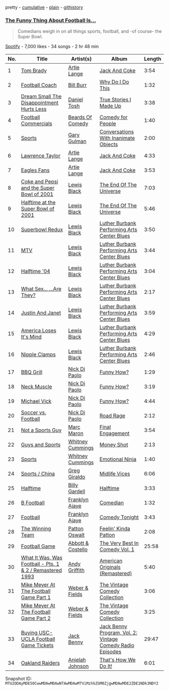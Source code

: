 pretty - [cumulative](/playlists/cumulative/37i9dQZF1DWWsTBFM3ksVb.md) - [plain](/playlists/plain/37i9dQZF1DWWsTBFM3ksVb) - [githistory](https://github.githistory.xyz/mackorone/spotify-playlist-archive/blob/main/playlists/plain/37i9dQZF1DWWsTBFM3ksVb)

### [The Funny Thing About Football Is...](https://open.spotify.com/playlist/37i9dQZF1DWWsTBFM3ksVb)

> Comedians weigh in on all things sports, football, and \-of course\- the Super Bowl.

[Spotify](https://open.spotify.com/user/spotify) - 7,000 likes - 34 songs - 2 hr 48 min

| No. | Title | Artist(s) | Album | Length |
|---|---|---|---|---|
| 1 | [Tom Brady](https://open.spotify.com/track/3bxNERrs00knR7dGNqzBJu) | [Artie Lange](https://open.spotify.com/artist/3s5KtckSMZSS7wsELtMDme) | [Jack And Coke](https://open.spotify.com/album/1O5frSZHRvzTU8pkTaOB4w) | 3:54 |
| 2 | [Football Coach](https://open.spotify.com/track/7hNvrpZbcsVPkfXvnaatjG) | [Bill Burr](https://open.spotify.com/artist/25qhKKJ17Ury0KqRKJXj4d) | [Why Do I Do This](https://open.spotify.com/album/60z6eVAiESsGhfd4mIpEm0) | 1:32 |
| 3 | [Dream Small The Disappointment Hurts Less](https://open.spotify.com/track/6thYFdbWJ1qbzXBFkCWe1W) | [Daniel Tosh](https://open.spotify.com/artist/2RQsqlGDunlzpIEm43kSlM) | [True Stories I Made Up](https://open.spotify.com/album/4Zt1BxHpCk3ASGmQsFXz7G) | 3:38 |
| 4 | [Football Commercials](https://open.spotify.com/track/7faaYeOl0q3rgJzmv052Ns) | [Beards Of Comedy](https://open.spotify.com/artist/6zggtDJU4YYgFb1sXzPFr8) | [Comedy for People](https://open.spotify.com/album/54SmfkLJeAESASOBvtC8l3) | 1:40 |
| 5 | [Sports](https://open.spotify.com/track/5kA8WI9BjXnG55YKqyxred) | [Gary Gulman](https://open.spotify.com/artist/1e6dQzOjEh1eHhme10gUjm) | [Conversations With Inanimate Objects](https://open.spotify.com/album/4cWgeuXwUTFB18uAy3JADS) | 2:00 |
| 6 | [Lawrence Taylor](https://open.spotify.com/track/0plAoFDAlsNo6NPgiT4lGd) | [Artie Lange](https://open.spotify.com/artist/3s5KtckSMZSS7wsELtMDme) | [Jack And Coke](https://open.spotify.com/album/1O5frSZHRvzTU8pkTaOB4w) | 4:33 |
| 7 | [Eagles Fans](https://open.spotify.com/track/1qR0DMhSaO92tnnb1z7FhC) | [Artie Lange](https://open.spotify.com/artist/3s5KtckSMZSS7wsELtMDme) | [Jack And Coke](https://open.spotify.com/album/1O5frSZHRvzTU8pkTaOB4w) | 3:53 |
| 8 | [Coke and Pepsi and the Super Bowl of 2001](https://open.spotify.com/track/5JDKnAqRRAPalDoExl0hWG) | [Lewis Black](https://open.spotify.com/artist/6XloIaGQ9H1Nn37puBzQqm) | [The End Of The Universe](https://open.spotify.com/album/4YHtvoxX17COevFj2T2DQm) | 7:03 |
| 9 | [Halftime at the Super Bowl of 2001](https://open.spotify.com/track/5UjS3HJCV8rnPu8MGmNANi) | [Lewis Black](https://open.spotify.com/artist/6XloIaGQ9H1Nn37puBzQqm) | [The End Of The Universe](https://open.spotify.com/album/4YHtvoxX17COevFj2T2DQm) | 5:46 |
| 10 | [Superbowl Redux](https://open.spotify.com/track/5EWwq9VjObrguXGAOfOOm6) | [Lewis Black](https://open.spotify.com/artist/6XloIaGQ9H1Nn37puBzQqm) | [Luther Burbank Performing Arts Center Blues](https://open.spotify.com/album/7htmLu0JUc4wZHWV785Blt) | 3:50 |
| 11 | [MTV](https://open.spotify.com/track/7wTMnfTS5JutmUEOjiNlRt) | [Lewis Black](https://open.spotify.com/artist/6XloIaGQ9H1Nn37puBzQqm) | [Luther Burbank Performing Arts Center Blues](https://open.spotify.com/album/7htmLu0JUc4wZHWV785Blt) | 3:44 |
| 12 | [Halftime '04](https://open.spotify.com/track/5XvqQeZrYvIFuXj5F2wyic) | [Lewis Black](https://open.spotify.com/artist/6XloIaGQ9H1Nn37puBzQqm) | [Luther Burbank Performing Arts Center Blues](https://open.spotify.com/album/7htmLu0JUc4wZHWV785Blt) | 3:04 |
| 13 | [What Sex..\. ...Are They?](https://open.spotify.com/track/4JlPqfrih2Na7vDYm7hTSa) | [Lewis Black](https://open.spotify.com/artist/6XloIaGQ9H1Nn37puBzQqm) | [Luther Burbank Performing Arts Center Blues](https://open.spotify.com/album/7htmLu0JUc4wZHWV785Blt) | 2:17 |
| 14 | [Justin And Janet](https://open.spotify.com/track/36FEd0PGXVRyZok3Vu8q1H) | [Lewis Black](https://open.spotify.com/artist/6XloIaGQ9H1Nn37puBzQqm) | [Luther Burbank Performing Arts Center Blues](https://open.spotify.com/album/7htmLu0JUc4wZHWV785Blt) | 3:59 |
| 15 | [America Loses It's Mind](https://open.spotify.com/track/5M469KaLo1PNb4OrCfDVFl) | [Lewis Black](https://open.spotify.com/artist/6XloIaGQ9H1Nn37puBzQqm) | [Luther Burbank Performing Arts Center Blues](https://open.spotify.com/album/7htmLu0JUc4wZHWV785Blt) | 4:29 |
| 16 | [Nipple Clamps](https://open.spotify.com/track/7AqbcU8rve7nn8eWDiRUos) | [Lewis Black](https://open.spotify.com/artist/6XloIaGQ9H1Nn37puBzQqm) | [Luther Burbank Performing Arts Center Blues](https://open.spotify.com/album/7htmLu0JUc4wZHWV785Blt) | 2:46 |
| 17 | [BBQ Grill](https://open.spotify.com/track/2neWa1jjxRXwox0YW0F3oH) | [Nick Di Paolo](https://open.spotify.com/artist/7naOkDNNXvQkBOoV0KZEPK) | [Funny How?](https://open.spotify.com/album/3N8VKzEKtOeNRe8adGJH35) | 1:29 |
| 18 | [Neck Muscle](https://open.spotify.com/track/0EHGvaTdcaOyfHho1eJMaV) | [Nick Di Paolo](https://open.spotify.com/artist/7naOkDNNXvQkBOoV0KZEPK) | [Funny How?](https://open.spotify.com/album/3N8VKzEKtOeNRe8adGJH35) | 3:19 |
| 19 | [Michael Vick](https://open.spotify.com/track/4QxFZyRVb7m5mEODpJfm7S) | [Nick Di Paolo](https://open.spotify.com/artist/7naOkDNNXvQkBOoV0KZEPK) | [Funny How?](https://open.spotify.com/album/3N8VKzEKtOeNRe8adGJH35) | 4:44 |
| 20 | [Soccer vs\. Football](https://open.spotify.com/track/0Hqp30bZdsGlE5ioFIJnux) | [Nick Di Paolo](https://open.spotify.com/artist/7naOkDNNXvQkBOoV0KZEPK) | [Road Rage](https://open.spotify.com/album/1tAPudNlhIUfvpFGC0kUd3) | 2:12 |
| 21 | [Not a Sports Guy](https://open.spotify.com/track/0vVgfJLPNvN89Zuz32myyy) | [Marc Maron](https://open.spotify.com/artist/66VG2mrV8hpXCAiPI5WYG6) | [Final Engagement](https://open.spotify.com/album/1XuQCO3AH672Qywfb6Y5YD) | 3:54 |
| 22 | [Guys and Sports](https://open.spotify.com/track/2cMcvZ7ULm9mNI0hnskdWn) | [Whitney Cummings](https://open.spotify.com/artist/5nrXNyP5XC1DIgN1CPycmy) | [Money Shot](https://open.spotify.com/album/5NztqrOJLJ9qk4l3EtOqgu) | 2:13 |
| 23 | [Sports](https://open.spotify.com/track/1hzBkFynpDXu8Kb3LljC3a) | [Whitney Cummings](https://open.spotify.com/artist/5nrXNyP5XC1DIgN1CPycmy) | [Emotional Ninja](https://open.spotify.com/album/7fnA7ylxDbl2lvp8sebj3D) | 1:40 |
| 24 | [Sports / China](https://open.spotify.com/track/54VpGOSXcMJOxXcJHPtomB) | [Greg Giraldo](https://open.spotify.com/artist/10qBkc8lLi41AsFmvEqa3x) | [Midlife Vices](https://open.spotify.com/album/3cswNF1JhsZpI5xLsnrFT0) | 6:06 |
| 25 | [Halftime](https://open.spotify.com/track/35BnpXm2jX5QxfVyZbBHt7) | [Billy Gardell](https://open.spotify.com/artist/2MFXhBjYDQHYZ99lqLjvBL) | [Halftime](https://open.spotify.com/album/2Zp1eVO4WQ33ZJJGBGuKNX) | 3:33 |
| 26 | [B Football](https://open.spotify.com/track/2YzhPIpucueJQkOytM8285) | [Franklyn Ajaye](https://open.spotify.com/artist/7rbEMtV9BwuY50Y0e6iVQ4) | [Comedian](https://open.spotify.com/album/7ty80QhFy4GZ5WLWZqlo6Z) | 1:32 |
| 27 | [Football](https://open.spotify.com/track/1tvv9vNN7m7iPvstEkSbpD) | [Franklyn Ajaye](https://open.spotify.com/artist/7rbEMtV9BwuY50Y0e6iVQ4) | [Comedy Tonight](https://open.spotify.com/album/1MT9Ef63RCTgYf0ha0QKCY) | 3:43 |
| 28 | [The Winning Team](https://open.spotify.com/track/6aPmr8JyB0eZUFuL2cCTwu) | [Patton Oswalt](https://open.spotify.com/artist/6YvKo1VtZxCoT8IkbAYswy) | [Feelin' Kinda Patton](https://open.spotify.com/album/6QV7eBU4Y3kEzJuiRNdMDs) | 2:08 |
| 29 | [Football Game](https://open.spotify.com/track/3eBmLsuP0vAALgiBasoPez) | [Abbott & Costello](https://open.spotify.com/artist/2aYDKatB8JT71pcdbjcgKS) | [The Very Best In Comedy Vol\. 1](https://open.spotify.com/album/6z1hn2XXvJSy9AA35peuMG) | 25:58 |
| 30 | [What It Was, Was Football \- Pts\. 1 & 2 / Remastered 1993](https://open.spotify.com/track/2l24teAeQMncLusiqD08Ar) | [Andy Griffith](https://open.spotify.com/artist/7hEbJvh3BAedDS2vVJvx0B) | [American Originals \(Remastered\)](https://open.spotify.com/album/0AZRL1tTzpbcP76hajJQFw) | 5:40 |
| 31 | [Mike Meyer At The Football Game Part 1](https://open.spotify.com/track/3hRANb9cstv5t4aVGna9wH) | [Weber & Fields](https://open.spotify.com/artist/2IYivubOjbf5UEhl3FLvAb) | [The Vintage Comedy Collection](https://open.spotify.com/album/6alzxoJT2lNOvVRuG80LgC) | 3:06 |
| 32 | [Mike Meyer At The Football Game Part 2](https://open.spotify.com/track/7n5RYobY6sGHcb9lMPfBvx) | [Weber & Fields](https://open.spotify.com/artist/2IYivubOjbf5UEhl3FLvAb) | [The Vintage Comedy Collection](https://open.spotify.com/album/6alzxoJT2lNOvVRuG80LgC) | 3:25 |
| 33 | [Buying USC\-UCLA Football Game Tickets](https://open.spotify.com/track/7jCk8Ghr0grlxUd2Zuswu2) | [Jack Benny](https://open.spotify.com/artist/2LVZkJV3QeInWxmgeFzziL) | [Jack Benny Program, Vol\. 2: Vintage Comedy Radio Episodes](https://open.spotify.com/album/4fsukVOvIyYEC69aUUuBiJ) | 29:47 |
| 34 | [Oakland Raiders](https://open.spotify.com/track/2Iz3hx26nSpPoAbZwZ1ATF) | [Anjelah Johnson](https://open.spotify.com/artist/5uM0Xhxwo3D632eVABcctF) | [That's How We Do It!](https://open.spotify.com/album/6t1hKHHrnYzUxYTLaEl9UL) | 6:01 |

Snapshot ID: `MTU2ODAyMDE5OCwwMDAwMDAwNTAwMDAwMTViMzhkZGM0ZjgwMDAwMDE2ZDE1NDk3NDY2`